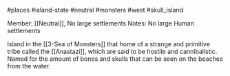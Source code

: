 #places #island-state #neutral #monsters #west #skull_island 

Member: [[Neutral]], No large settlements
Notes: No large Human settlements

Island in the [[3-Sea of Monsters]] that home of a strange and primitive tribe called the [[Anastazi]], which are said to be hostile and cannibalistic.  Named for the amount of bones and skulls that can be seen on the beaches from the water.